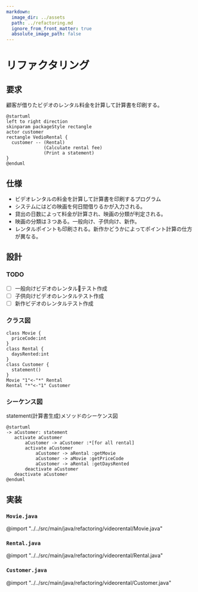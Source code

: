 ```yaml
---
markdown:
  image_dir: ../assets
  path: ../refactoring.md
  ignore_from_front_matter: true
  absolute_image_path: false
---
```


# リファクタリング

## 要求
顧客が借りたビデオのレンタル料金を計算して計算書を印刷する。
```puml
@startuml
left to right direction
skinparam packageStyle rectangle
actor customer
rectangle VedioRental {
  customer -- (Rental)
              (Calculate rental fee)
              (Print a statement)
}
@enduml
```

## 仕様
+ ビデオレンタルの料金を計算して計算書を印刷するプログラム
+ システムにはどの映画を何日間借りるかが入力される。
+ 貸出の日数によって料金が計算され、映画の分類が判定される。
+ 映画の分類は３つある。一般向け、子供向け、新作。
+ レンタルポイントも印刷される。新作かどうかによってポイント計算の仕方が異なる。

## 設計
### TODO
+ [ ] 一般向けビデオのレンタルテスト作成
+ [ ] 子供向けビデオのレンタルテスト作成
+ [ ] 新作ビデオのレンタルテスト作成

### クラス図
```puml
class Movie {
  priceCode:int
}
class Rental {
  daysRented:int
}
class Customer {
  statement()
}
Movie "1"<-"*" Rental
Rental "*"<-"1" Customer
```

### シーケンス図
statement(計算書生成)メソッドのシーケンス図
```puml
@startuml
-> aCustomer: statement
   activate aCustomer
       aCustomer -> aCustomer :*[for all rental]
       activate aCustomer
           aCustomer -> aRental :getMovie
           aCustomer -> aMovie :getPriceCode
           aCustomer -> aRental :getDaysRented
       deactivate aCustomer
   deactivate aCustomer
@enduml
```
## 実装
### `Movie.java`
@import "../../src/main/java/refactoring/videorental/Movie.java"
### `Rental.java`
@import "../../src/main/java/refactoring/videorental/Rental.java"
### `Customer.java`
@import "../../src/main/java/refactoring/videorental/Customer.java"
